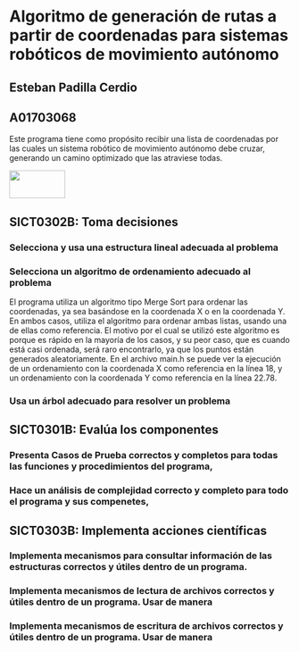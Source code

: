 # Algoritmo de generación de rutas a partir de coordenadas para sistemas robóticos de movimiento autónomo

## Esteban Padilla Cerdio

## A01703068

Este programa tiene como propósito recibir una lista de coordenadas por las cuales un sistema robótico de movimiento autónomo debe cruzar, generando un camino optimizado que las atraviese todas.

<img src="https://i.stack.imgur.com/CJFw1.png" width=100px height=50px/>

## SICT0302B: Toma decisiones

### Selecciona y usa una estructura lineal adecuada al problema

### Selecciona un algoritmo de ordenamiento adecuado al problema

El programa utiliza un algoritmo tipo Merge Sort para ordenar las coordenadas, ya sea basándose en la coordenada X o en la coordenada Y. En ambos casos, utiliza el algoritmo para ordenar ambas listas, usando una de ellas como referencia. El motivo por el cual se utilizó este algoritmo es porque es rápido en la mayoría de los casos, y su peor caso, que es cuando está casi ordenada, será raro encontrarlo, ya que los puntos están generados aleatoriamente. En el archivo main.h se puede ver la ejecución de un ordenamiento con la coordenada X como referencia en la línea 18, y un ordenamiento con la coordenada Y como referencia en la línea 22.78.

### Usa un árbol adecuado para resolver un problema

## SICT0301B: Evalúa los componentes

### Presenta Casos de Prueba correctos y completos para todas las funciones y procedimientos del programa,

### Hace un análisis de complejidad correcto y completo para todo el programa y sus compenetes,

## SICT0303B: Implementa acciones científicas

### Implementa mecanismos para consultar información de las estructuras correctos y útiles dentro de un programa.

### Implementa mecanismos de lectura de archivos correctos y útiles dentro de un programa. Usar de manera

### Implementa mecanismos de escritura de archivos correctos y útiles dentro de un programa. Usar de manera
